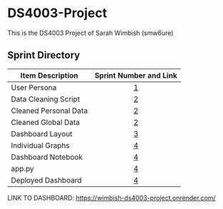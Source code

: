 # DS4003-Project
This is the DS4003 Project of Sarah Wimbish (smw6ure)

## Sprint Directory 
Item Description | Sprint Number and Link
|---------------   |:-----------:|
User Persona | [1](https://github.com/sarahwimbish/DS4003-Project/blob/main/Sprint1/Wimbish_Sprint1.pdf)
Data Cleaning Script | [2](https://github.com/sarahwimbish/DS4003-Project/blob/main/Sprint2/Wimbish_Sprint2.ipynb)
Cleaned Personal Data | [2](https://github.com/sarahwimbish/DS4003-Project/blob/main/data/data.csv)
Cleaned Global Data | [2](https://github.com/sarahwimbish/DS4003-Project/blob/main/data/data2.csv)
Dashboard Layout | [3](https://github.com/sarahwimbish/DS4003-Project/blob/main/Sprint3/Wimbish_Sprint3.pdf)
Individual Graphs | [4](https://github.com/sarahwimbish/DS4003-Project/blob/main/Sprint4/Wimbish_Graphs.ipynb)
Dashboard Notebook | [4](https://github.com/sarahwimbish/DS4003-Project/blob/main/Sprint4/Wimbish_App_Layout.ipynb)
app.py | [4](https://github.com/sarahwimbish/DS4003-Project/blob/main/app.py)
Deployed Dashboard | [4](https://wimbish-ds4003-project.onrender.com/)

LINK TO DASHBOARD: https://wimbish-ds4003-project.onrender.com/
